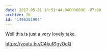 ```yaml
---
date: 2017-05-31 18:51:44.000000000 -07:00
archive: fb
id: '1496281904'
---
```


Well this is just a very lovely take.

https://youtu.be/C4kuR1gyOeQ
